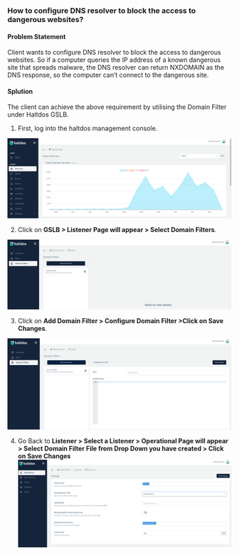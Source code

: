 ### **How to configure DNS resolver to block the access to dangerous websites**?

#### **Problem Statement**

Client wants to configure DNS resolver to block the access to dangerous websites. So if a computer queries the IP address of a known dangerous site that spreads malware, the DNS resolver can return NXDOMAIN as the DNS response, so the computer can’t connect to the dangerous site.

#### **Splution**

The client can achieve the above requirement by utilising the Domain Filter under Haltdos GSLB.

1. First, log into the haltdos management console.

![](/img/gslb/v6/kb/gslb4.1.png)

2. Click on **GSLB > Listener Page will appear > Select Domain Filters**.

![](/img/gslb/v6/kb/gslb4.2.png)

3. Click on **Add Domain Filter > Configure Domain Filter >Click on Save Changes**.

![](/img/gslb/v6/kb/gslb4.3.png)

4. Go Back to **Listener > Select a Listener > Operational Page will appear > Select Domain Filter File from Drop Down you have created > Click on Save Changes**
​
![](/img/gslb/v6/kb/gslb4.4.png)